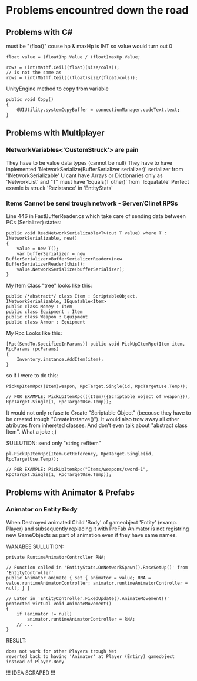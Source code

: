 # Problems encountred down the road

## Problems with C#
must be "(float)" couse hp & maxHp is INT so value would turn out 0
```
float value = (float)hp.Value / (float)maxHp.Value;
```
```
rows = (int)Mathf.Ceil((float)(size/cols));
// is not the same as
rows = (int)Mathf.Ceil(((float)size/(float)cols));
```
UnityEngine method to copy from variable
```
public void Copy()
{
    GUIUtility.systemCopyBuffer = connectionManager.codeText.text;
}
```

## Problems with Multiplayer
### NetworkVariables<'CustomStruck'> are pain 
They have to be value data types (cannot be null)
They have to have inplemented 'NetworkSerialize<T>(BufferSerializer<T> serializer)' serializer from 'INetworkSerializable'
U cant have Arrays or Dictionaries only as 'NetworkList<T>' and "T" must have 'Equals(T other)' from 'IEquatable<T>'
Perfect examle is struck 'Rezistance' in 'EntityStats'
### Items Cannot be send trough network - Server/Clinet RPSs
Line 446 in FastBufferReader.cs which take care of sending data between PCs (Serializer) states:
```
public void ReadNetworkSerializable<T>(out T value) where T : INetworkSerializable, new()
{
    value = new T();
    var bufferSerializer = new BufferSerializer<BufferSerializerReader>(new BufferSerializerReader(this));
    value.NetworkSerialize(bufferSerializer);
}
```
My Item Class "tree" looks like this:
```
public /*abstract*/ class Item : ScriptableObject, INetworkSerializable, IEquatable<Item>
public class Money : Item
public class Equipment : Item
public class Weapon : Equipment
public class Armor : Equipment
```
My Rpc Looks like this:
```
[Rpc(SendTo.SpecifiedInParams)] public void PickUpItemRpc(Item item, RpcParams rpcParams)
{
    Inventory.instance.AddItem(item);
}
```
so if I were to do this:
```
PickUpItemRpc((Item)weapon, RpcTarget.Single(id, RpcTargetUse.Temp)); 

// FOR EXAMPLE: PickUpItemRpc(((Item)({Scriptable object of weapon})), RpcTarget.Single(1, RpcTargetUse.Temp));
```
It would not only refuse to Create "Scriptable Object" (becouse they have to be created trough "CreateInstanve()").
It would also trow away all other atributes from inhereted classes.
And don't even talk about "abstract class Item".
What a joke :,) 

SULLUTION:
send only "string refItem"
```
pl.PickUpItemRpc(Item.GetReferency, RpcTarget.Single(id, RpcTargetUse.Temp));

// FOR EXAMPLE: PickUpItemRpc("Items/weapons/sword-1", RpcTarget.Single(1, RpcTargetUse.Temp));
```

## Problems with Animator & Prefabs
### Animator on Entity Body
When Destroyed animated Child 'Body' of gameobject 'Entity' (examp. Player) and subsequently replacing it with PreFab Animator is not registring new GameObjects as part of animation even if they have same names.

WANABEE SULLUTION:
```
private RuntimeAnimatorController RNA;

// Function called in 'EntityStats.OnNetworkSpawn().RaseSetUp()' from 'EntityController'
public Animator animate { set { animator = value; RNA = value.runtimeAnimatorController; animator.runtimeAnimatorController = null; } }

// Later in 'EntityController.FixedUpdate().AnimateMovement()'
protected virtual void AnimateMovement()
{
    if (animator != null)
        animator.runtimeAnimatorController = RNA;
    // ...
}
```

RESULT:
```
does not work for other Players trough Net
reverted back to having 'Animator' at Player (Entiry) gameobject instead of Player.Body
```
!!! IDEA SCRAPED !!!